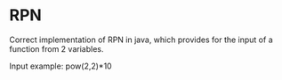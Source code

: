 # RPN
Correct implementation of RPN in java, which provides for the input of a function from 2 variables.

Input example: pow(2,2)*10
